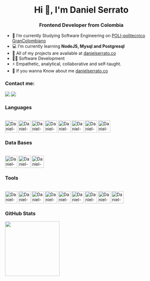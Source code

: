 <h1 align="center">Hi 👋, I'm Daniel Serrato</h1>
<h3 align="center">Frontend Developer from Colombia</h3>


- 🚀 I’m currently Studying Software Engineering on [POLI-politecnico GranColombiano](https://www.poli.edu.co)
- 💻 I’m currently learning **NodeJS, Mysql and Postgresql**
- 📌 All of my projects are available at [danielserrato.co](danielserrato.co)
- 👨‍💻 Software Development
- ⚡ Empathetic, analytical, collaborative and self-taught.
- 📝 If you wanna Know about me [danielserrato.co](danielserrato.co) 

<h3 align="left">Contact me:</h3>
<div> 
  <a href = "dserratorios@gmail.com"><img src="https://img.shields.io/badge/-Gmail-%23333?style=for-the-badge&logo=gmail&logoColor=white" target="_blank"></a>
  <a href="https://www.linkedin.com/in/daniel-alfredo-serrato-r%C3%ADos-4a8607233/" target="_blank"><img src="https://img.shields.io/badge/-LinkedIn-%230077B5?style=for-the-badge&logo=linkedin&logoColor=white" target="_blank"></a>
</div>

<h3 align="left">Languages</h3>
<div style="display: inline_block"><br>
  <img align="center" alt="Daniel-HTML" height="40" width="40" <img src="https://cdn.jsdelivr.net/gh/devicons/devicon/icons/html5/html5-plain-wordmark.svg" />
  <img align="center" alt="Daniel-CSS" height="40" width="40" <img src="https://cdn.jsdelivr.net/gh/devicons/devicon/icons/css3/css3-plain-wordmark.svg" />
  <img align="center" alt="Daniel-Js" height="40" width="40" <img src="https://cdn.jsdelivr.net/gh/devicons/devicon/icons/javascript/javascript-plain.svg" />
  <img align="center" alt="Daniel-Bootstrap" height="40" width="40" <img src="https://cdn.jsdelivr.net/gh/devicons/devicon/icons/bootstrap/bootstrap-original-wordmark.svg" />
  <img align="center" alt="Daniel-SASS" height="40" width="40" <img src="https://cdn.jsdelivr.net/gh/devicons/devicon/icons/sass/sass-original.svg" /> 
  <img align="center" alt="Daniel-React" height="40" width="40" <img src="https://cdn.jsdelivr.net/gh/devicons/devicon/icons/react/react-original-wordmark.svg" />
  <img align="center" alt="Daniel-Python" height="40" width="40" <img src="https://cdn.jsdelivr.net/gh/devicons/devicon/icons/python/python-original.svg" />
  <img align="center" alt="Daniel-Java" height="40" width="40" <img src="https://cdn.jsdelivr.net/gh/devicons/devicon/icons/java/java-original-wordmark.svg" />
  
  
</div>
<h3 align="left">Data Bases</h3>
<div style="display: inline_block"><br>
  <img align="center" alt="Daniel-Mysql" height="40" width="40" <img src="https://cdn.jsdelivr.net/gh/devicons/devicon/icons/mysql/mysql-original-wordmark.svg" />
  <img align="center" alt="Daniel-Postgresql" height="40" width="40" <img src="https://cdn.jsdelivr.net/gh/devicons/devicon/icons/postgresql/postgresql-original-wordmark.svg" />
  <img align="center" alt="Daniel-Node.js" height="40" width="40" <img src="https://cdn.jsdelivr.net/gh/devicons/devicon/icons/nodejs/nodejs-original-wordmark.svg" />
</div>
<h3 align="left">Tools</h3>
<div style="display: inline_block"><br>
  <img align="center" alt="Daniel-Figma" height="40" width="40" <img src="https://cdn.jsdelivr.net/gh/devicons/devicon/icons/figma/figma-original.svg" />
  <img align="center" alt="Daniel-Visualstudio" height="40" width="40" <img src="https://cdn.jsdelivr.net/gh/devicons/devicon/icons/visualstudio/visualstudio-plain.svg" />
  <img align="center" alt="Daniel-Git" height="40" width="40" <img src="https://cdn.jsdelivr.net/gh/devicons/devicon/icons/git/git-original.svg" />
  <img align="center" alt="Daniel-Heroku" height="40" width="40" <img src="https://cdn.jsdelivr.net/gh/devicons/devicon/icons/heroku/heroku-plain.svg" />
  <img align="center" alt="Daniel-Webpack" height="40" width="40" <img src="https://cdn.jsdelivr.net/gh/devicons/devicon/icons/webpack/webpack-plain.svg" /> 
  <img align="center" alt="Daniel-NPM" height="40" width="40" <img src="https://cdn.jsdelivr.net/gh/devicons/devicon/icons/npm/npm-original-wordmark.svg" />
  <img align="center" alt="Daniel-Babel" height="40" width="40" <img src="https://cdn.jsdelivr.net/gh/devicons/devicon/icons/babel/babel-original.svg" />
  <img align="center" alt="Daniel-Aws" height="40" width="40" <img src="https://cdn.jsdelivr.net/gh/devicons/devicon/icons/amazonwebservices/amazonwebservices-original-wordmark.svg" />
  <img align="center" alt="Daniel-Babel" height="40" width="40" <img src="https://cdn.jsdelivr.net/gh/devicons/devicon/icons/xd/xd-plain.svg" />
  
  <h3 align="left">GitHub Stats</h3>
  <div align="left">
  <a href="https://github.com/Danielcode11/Danielcode11/edit/master/README.md">
  <img height="180em" src="https://github-readme-stats.vercel.app/api?username=Danielcode11&show_icons=true&theme=monokai&include_all_commits=true&count_private=true"/>
</div>
  
  

  








